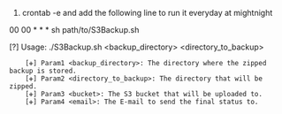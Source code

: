 1. crontab -e and add the following line to run it everyday at mightnight

00 00 * * * sh path/to/S3Backup.sh



[?] Usage: ./S3Backup.sh <backup_directory> <directory_to_backup> <bucket> <email>

        [✙] Param1 <backup_directory>: The directory where the zipped backup is stored.
        [✙] Param2 <directory_to_backup>: The directory that will be zipped.
        [✙] Param3 <bucket>: The S3 bucket that will be uploaded to.
        [✙] Param4 <email>: The E-mail to send the final status to.
